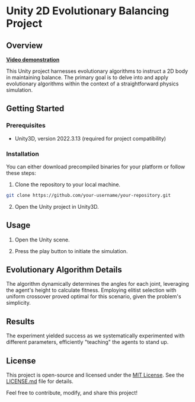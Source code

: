 # Unity 2D Evolutionary Balancing Project

## Overview

[**Video demonstration**](https://www.youtube.com/watch?v=4_hLVEYFEcA)

This Unity project harnesses evolutionary algorithms to instruct a 2D body in maintaining balance. The primary goal is to delve into and apply evolutionary algorithms within the context of a straightforward physics simulation.

## Getting Started

### Prerequisites

- Unity3D, version 2022.3.13 (required for project compatibility)

### Installation

You can either download precompiled binaries for your platform or follow these steps:

1. Clone the repository to your local machine.

```bash
git clone https://github.com/your-username/your-repository.git
```

2. Open the Unity project in Unity3D.

## Usage

1. Open the Unity scene.

2. Press the play button to initiate the simulation.

## Evolutionary Algorithm Details

The algorithm dynamically determines the angles for each joint, leveraging the agent's height to calculate fitness. Employing elitist selection with uniform crossover proved optimal for this scenario, given the problem's simplicity.

## Results

The experiment yielded success as we systematically experimented with different parameters, efficiently "teaching" the agents to stand up.

## License

This project is open-source and licensed under the [MIT License](LICENSE.md). See the [LICENSE.md](LICENSE.md) file for details.

Feel free to contribute, modify, and share this project!
